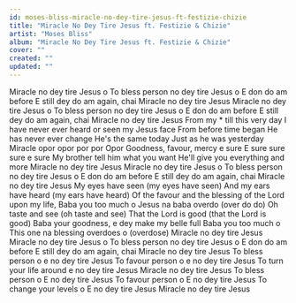 ```yaml
---
id: moses-bliss-miracle-no-dey-tire-jesus-ft-festizie-chizie
title: "Miracle No Dey Tire Jesus ft. Festizie & Chizie"
artist: "Moses Bliss"
album: "Miracle No Dey Tire Jesus ft. Festizie & Chizie"
cover: ""
created: ""
updated: ""
---
```


Miracle no dey tire Jesus o To bless person no dey tire Jesus o E don do am before E still dey do am again, chai Miracle no dey tire Jesus Miracle no dey tire Jesus o To bless person no dey tire Jesus o E don do am before E still dey do am again, chai Miracle no dey tire Jesus From my * till this very day I have never ever heard or seen my Jesus face From before time began He has never ever change He's the same today Just as he was yesterday Miracle opor opor por por Opor Goodness, favour, mercy e sure E sure sure sure e sure My brother tell him what you want He'll give you everything and more Miracle no dey tire Jesus Miracle no dey tire Jesus o To bless person no dey tire Jesus o E don do am before E still dey do am again, chai Miracle no dey tire Jesus My eyes have seen (my eyes have seen) And my ears have heard (my ears have heard) Of the favour and the blessing of the Lord upon my life, Baba you too much o Jesus na baba overdo (over do do) Oh taste and see (oh taste and see) That the Lord is good (that the Lord is good) Baba your goodness, e dey make my belle full Baba you too much o This one na blessing overdoes o (overdose) Miracle no dey tire Jesus Miracle no dey tire Jesus o To bless person no dey tire Jesus o E don do am before E still dey do am again, chai Miracle no dey tire Jesus To bless person o e no dey tire Jesus To favour person o e no dey tire Jesus To turn your life around e no dey tire Jesus Miracle no dey tire Jesus To bless person o E no dey tire Jesus To favour person o E no dey tire Jesus To change your levels o E no dey tire Jesus Miracle no dey tire Jesus